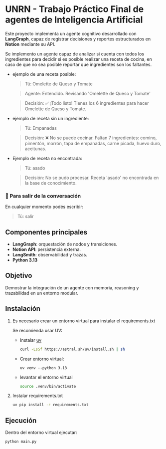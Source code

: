 # UNRN - Trabajo Práctico Final de agentes de Inteligencia Artificial

Este proyecto implementa un agente cognitivo desarrollado con **LangGraph**, 
capaz de registrar decisiones y reportes estructurados en **Notion** mediante su API.

Se implemento un agente capaz de analizar si cuenta con todos los ingredientes para decidir si es posible realizar una receta de cocina, en caso de que no sea posible reportar que ingredientes son los faltantes.
- ejemplo de una receta posible:
  >Tú: Omelette de Queso y Tomate
  
  >Agente: Entendido. Revisando 'Omelette de Queso y Tomate'
  
  >Decisión: ✅ ¡Todo listo! Tienes los 6 ingredientes para hacer Omelette de Queso y Tomate.
- ejemplo de receta sin un ingrediente:
  >Tú: Empanadas
  
  >Decisión: ❌ No se puede cocinar. Faltan 7 ingredientes: comino, pimentón, morrón, tapa de empanadas, carne picada, huevo duro, aceitunas.
  
- Ejemplo de receta no encontrada:
  >Tú: asado
  
  >Decisión: No se pudo procesar. Receta 'asado' no encontrada en la base de conocimiento.

### 💬 Para salir de la conversación
En cualquier momento podés escribir:
  >Tú: salir
  
## Componentes principales
- **LangGraph**: orquestación de nodos y transiciones.
- **Notion API**: persistencia externa.
- **LangSmith**: observabilidad y trazas.
- **Python 3.13**

## Objetivo
Demostrar la integración de un agente con memoria, reasoning y trazabilidad en un entorno modular.

## Instalación

1. Es necesario crear un entorno virtual para instalar el requirements.txt

    Se recomienda usar UV:

   - Instalar [uv](https://pypi.org/project/uv/)

        ```bash
        curl -LsSf https://astral.sh/uv/install.sh | sh
        ```

   - Crear entorno virtual:

        ``` 
        uv venv --python 3.13
        ```

   - levantar el entorno virtual 

        ```bash
        source .venv/bin/activate
        ```
1. Instalar requirements.txt
   
   ```bash
   uv pip install -r requirements.txt
   ```

## Ejecución

Dentro del entorno virtual ejecutar:

```
python main.py
```